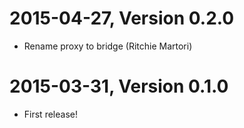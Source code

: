 2015-04-27, Version 0.2.0
=========================

 * Rename proxy to bridge (Ritchie Martori)


2015-03-31, Version 0.1.0
=========================

 * First release!
